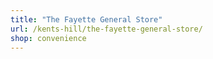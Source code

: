 ```yaml
---
title: "The Fayette General Store"
url: /kents-hill/the-fayette-general-store/
shop: convenience
---
```

